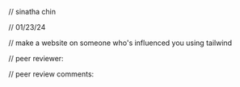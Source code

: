 // sinatha chin

// 01/23/24

// make a website on someone who's influenced you using tailwind

// peer reviewer:

// peer review comments:
